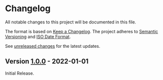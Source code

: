 # Changelog

All notable changes to this project will be documented in this file.

The format is based on [Keep a Changelog](https://keepachangelog.com/en/1.0.0/).
The project adheres to [Semantic Versioning](https://semver.org/spec/v2.0.0.html)
and [ISO Date Format](https://www.iso.org/iso-8601-date-and-time-format.html).

See [unreleased changes] for the latest updates.

## Version [1.0.0] - 2022-01-01

Initial Release.

[unreleased changes]: https://github.com/abapPM/abapPM-Readme/compare/1.0.0...main
[1.0.0]: https://github.com/abapPM/abapPM-Readme/releases/tag/1.0.0
